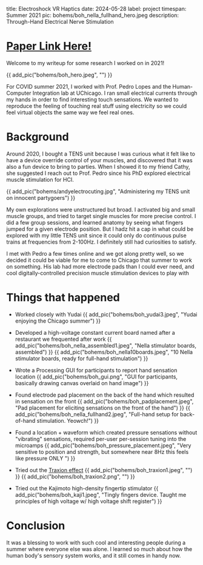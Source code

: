 title: Electroshock VR Haptics
date: 2024-05-28
label: project
timespan: Summer 2021
pic: bohems/boh_nella_fullhand_hero.jpeg
description: Through-Hand Electrical Nerve Stimulation

[<h1>Paper Link Here!</h1>](https://dl.acm.org/doi/full/10.1145/3544548.3581382)

Welcome to my writeup for some research I worked on in 2021! 

{{ add_pic("bohems/boh_hero.jpeg", "") }}

For COVID summer 2021, I worked with Prof. Pedro Lopes and the Human-Computer Integration lab at UChicago. I ran small electrical currents through my hands in order to find interesting touch sensations. We wanted to reproduce the feeling of touching real stuff using electricity so we could feel virtual objects the same way we feel real ones. 

# Background
Around 2020, I bought a TENS unit because I was curious what it felt like to have a device override control of your muscles, and discovered that it was also a fun device to bring to parties. When I showed it to my friend Cathy, she suggested I reach out to Prof. Pedro since his PhD explored electrical muscle stimulation for HCI. 

{{ add_pic("bohems/andyelectrocuting.jpg", "Administering my TENS unit on innocent partygoers") }}

My own explorations were unstructured but broad. I activated big and small muscle groups, and tried to target single muscles for more precise control. I did a few group sessions, and learned anatomy by seeing what fingers jumped for a given electrode position. But I hadz hit a cap in what could be explored with my little TENS unit since it could only do continuous pulse trains at frequencies from 2-100Hz. I definitely still had curiosities to satisfy. 

I met with Pedro a few times online and we got along pretty well, so we decided it could be viable for me to come to Chicago that summer to work on something. His lab had more electrode pads than I could ever need, and cool digitally-controlled precision muscle stimulation devices to play with

# Things that happened

- Worked closely with Yudai
{{ add_pic("bohems/boh_yudai3.jpeg", "Yudai enjoying the Chicago summer") }}

- Developed a high-voltage constant current board named after a restaurant we frequented after work
{{ add_pic("bohems/boh_nella_assembled1.jpeg", "Nella stimulator boards, assembled") }}
{{ add_pic("bohems/boh_nella10boards.jpeg", "10 Nella stimulator boards, ready for full-hand stimulation") }}


- Wrote a Processing GUI for participants to report hand sensation location
{{ add_pic("bohems/boh_gui.png", "GUI for participants, basically drawing canvas overlaid on hand image") }}


- Found electrode pad placement on the back of the hand which resulted in sensation on the front
{{ add_pic("bohems/boh_padplacement.jpeg", "Pad placement for eliciting sensations on the front of the hand") }}
{{ add_pic("bohems/boh_nella_fullhand2.jpeg", "Full-hand setup for back-of-hand stimulation. Yeowch!") }}

- Found a location + waveform which created pressure sensations without "vibrating" sensations, required per-user per-session tuning into the microamps
{{ add_pic("bohems/boh_pressure_placement.jpeg", "Very sensitive to position and strength, but somewhere near 8Hz this feels like pressure ONLY ") }}


- Tried out the [Traxion effect](../../blog/traxionreproduction/)
{{ add_pic("bohems/boh_traxion1.jpeg", "") }}
{{ add_pic("bohems/boh_traxion2.png", "") }}


- Tried out the Kajimoto high-density fingertip stimulator
{{ add_pic("bohems/boh_kaji1.jpeg", "Tingly fingers device. Taught me principles of high voltage w/ high voltage shift register") }}

# Conclusion
It was a blessing to work with such cool and interesting people during a summer where everyone else was alone. I learned so much about how the human body's sensory system works, and it still comes in handy now. 





